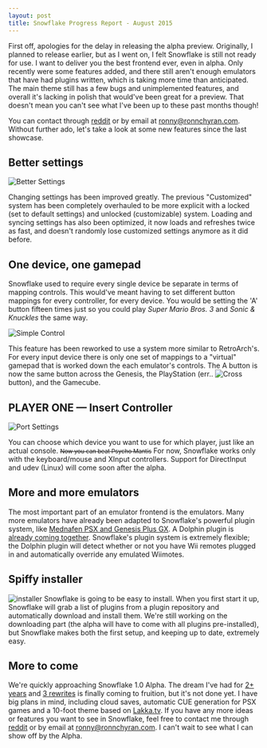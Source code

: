 ```yaml
---
layout: post
title: Snowflake Progress Report - August 2015
---
```


First off, apologies for the delay in releasing the alpha preview. Originally, I planned to release earlier, but as I went on, I felt Snowflake is still not ready for use. I want to deliver you the best frontend ever, even in alpha. Only recently were some features added, and there still aren't enough emulators that have had plugins written, which is taking more time than anticipated. The main theme still has a few bugs and unimplemented features, and overall it's lacking in polish that would've been great for a preview. That doesn't mean you can't see what I've been up to these past months though!


You can contact through [reddit](http://reddit.com/u/ron975) or by email at [ronny@ronnchyran.com](mailto:ronny@ronnchyran.com). Without further ado, let's take a look at some new features since the last showcase.

Better settings
----------------


![Better Settings](http://i.imgur.com/qgVGi2U.gif)

Changing settings has been improved greatly. The previous "Customized" system has been completely overhauled to be more explicit with a locked (set to default settings) and unlocked (customizable) system.  Loading and syncing settings has also been optimized, it now loads and refreshes twice as fast, and doesn't randomly lose customized settings anymore as it did before.


One device, one gamepad
-----------------------


Snowflake used to require every single device be separate in terms of mapping controls. This would've meant having to set different button mappings for every controller, for every device. You would be setting the 'A' button fifteen times just so you could play _Super Mario Bros. 3_ and _Sonic &amp; Knuckles_ the same way.

![Simple Control](http://i.imgur.com/MIEOg9e.png)


This feature has been reworked to use a system more similar to RetroArch's. For every input device there is only one set of mappings to a "virtual" gamepad that is worked down the each emulator's controls. The A button is now the same button across the Genesis, the PlayStation (err.. ![Cross](https://upload.wikimedia.org/wikipedia/commons/c/c2/PlayStationX.svg) button), and the Gamecube.

PLAYER ONE &mdash; Insert Controller
------------------


![Port Settings](http://i.imgur.com/jOi3bVa.png)

You can choose which device you want to use for which player, just like an actual console. <small><del>Now you can beat Psycho Mantis</del></small> For now, Snowflake works only with the keyboard/mouse and XInput controllers. Support for DirectInput and udev (Linux) will come soon after the alpha.

More and more emulators
-----------------


The most important part of an emulator frontend is the emulators. Many more emulators have already been adapted to Snowflake's powerful plugin system, like [Mednafen PSX and Genesis Plus GX](https://github.com/SnowflakePowered/emulator-RetroArchBridge). A Dolphin plugin is [already coming together](https://github.com/SnowflakePowered/emulator-DolphinBridge). Snowflake's plugin system is extremely flexible; the Dolphin plugin will detect whether or not you have Wii remotes plugged in and automatically override any emulated Wiimotes.

Spiffy installer
------------------


![installer](http://i.imgur.com/IMsdNxZ.gif)
Snowflake is going to be easy to install. When you first start it up, Snowflake will grab a list of plugins from a plugin repository and automatically download and install them. We're still working on the downloading part (the alpha will have to come with all plugins pre-installed), but Snowflake makes both the first setup, and keeping up to date, extremely easy.

More to come
---------------


We're quickly approaching Snowflake 1.0 Alpha. The dream I've had for [2+ years](https://github.com/RonnChyran/Snowflake-old) and [3 rewrites](https://github.com/SnowflakePowered/snowflake-py) is finally coming to fruition, but it's not done yet. I have big plans in mind, including cloud saves, automatic CUE generation for PSX games and a 10-foot theme based on [Lakka.tv](http://www.lakka.tv/). If you have any more ideas or features you want to see in Snowflake, feel free to contact me through [reddit](http://reddit.com/u/ron975) or by email at [ronny@ronnchyran.com](mailto:ronny@ronnchyran.com). I can't wait to see what I can show off by the Alpha.
